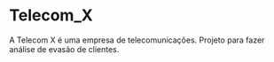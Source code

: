 # Telecom_X
A Telecom X é uma empresa de telecomunicações. Projeto para fazer análise de evasão de clientes.
